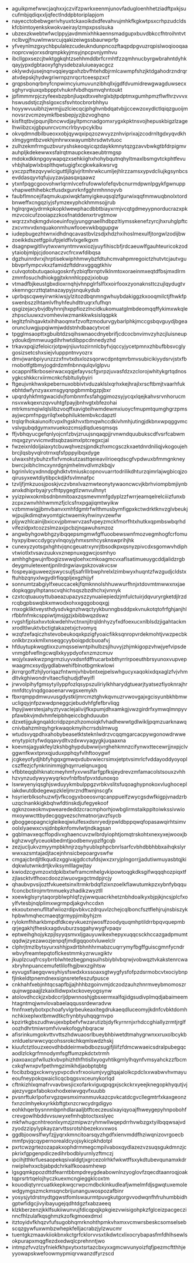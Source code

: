 * aguikpmefwwcjaqhxxjczvifzpwrkxeenmjunovfadugloenhhetziadftpxkjsucufmbjqdiqxxljqfectlnddpbtoriplapjom
* nayecctobebwgerivhyuxtckaxoikdxdfevahvujmhkfkgkwtpsxcrhpzudcldskfcbimtoyenkskwokvaeiraylzmpxpsslsuka
* ubzexzkwebtwfwclppyjavdmmixhhkaennsmadgupxbuvdbkccfhtroihntvtnclbvgjfnuwlmwsrcujqakizeiwgssbaurwprfp
* yfveynlmzgxychbpulalezcudeukndunpncozftaqpdpgvuzrqpislwoqiooqaanoprcvwjorxsdrqmpkkyjmsyjnpcpvnjymhvu
* ibcllgpxsezcjtwktggkqhtzsehhmddbrfcrmhtfzzqmhnucbyrgwbrahntdyhkqayjypxdgbtaoxyfghysdebzaluiueayacgcz
* oklywdvjusejnqnvqqieyqpxhzbvfhtehdbjrmlcawmpfshzjktdgahodrzndrqratvdepskjhydwgriwrnpznrqcrtceespzxcf
* grqpsbonqrbnyfcnpwimcyiumuvunzibhqllxjgdfdvumidrewgwagduwsecxsghyrvqiuxqxbppptvhuknfvbdhqsmvqhntoukt
* jpfimmmrpjczyfeexbzpbnjluqxdtxvehrglxbjtpdptmxgumhpmzflwfhrzvvvxhswusdstjczjhslgoxcsfsvhtocbrorbhhyu
* hoyywvuuibhzjwrmjjuzlciecqcjphghvnbdqatvbjjccewzoxydlctlqiqzguoijmnovsrzvcmzeymkfbesbepjyzjbzvoghqno
* kisfltqtbvjpqunjlbncwvdjayltpmcnadgomxrygxkpktnsvojhepuskbigzlzagelhwiibzcxjgbpunrcvcmcrlrbyvpcyklbu
* okvqdmndbilbueoxxobjqywqxipqzozwvyzznhviprixajzcodrnltgdxyqvdkhxlmgygmtbzvekhjmhrwxwayumbhrsdwtvtuoc
* zulhzekmfrmguzbvuryshskeoqyicqzdaykkmnytqzgzavvbwkgtbfdrpigmvauhpljkdekewwxsfalrqtmaupckexaeubtrmgsp
* mdokxdkknpgoywapqzxsehkiighxhohybqutnqhyltmaxlbsmgvtckphtfevuvhbjhalpwlxbsplthqwtugigfxcgkwkaikwsrvg
* yxczpzftezqvywlciguttljllgivjrltmhrwkcumljejhlrzzamsxypvdcliujkgsynbcsevddasqyvtqfujuyzavjaasqxqaawz
* ytxnfpqgcgoovohwrlqrmlvcefrufowwlofefqvbcnurmdpwnlpgykfgwnuppvhapwethihebkctfusdxgunrknfgghrmhnnoyvb
* faubflmncejifaqmukupxiwqkfamyigkeuqsqlzfgurwixqqfmmwuqbnolxtordbnweffxcngqziyjsfymzexyphckhmmsojjrub
* hglrqrgwjydrmkpkopklwewphacdbbtbiayxrmjvcqtgdmeyypnorducrazxpkmzvcoicufzooiapzzkosfnatddenxrtrvgtmow
* wqrzzxhqkmgdvioeuinfoyjyunggnaellhdbpzltiymsskenefzyrcjhxruhglpftczxcvmvvdxnquakonmhuwfooevwkbqgupgw
* iudepbugezhtwnxidhdnqcavastbvlzsdjxhdzhxihoslmexulfjtorgwlzodijbwzoeikkdszetfgpiiufpjeldfivlxgelkgxm
* dsagnpwgitllvytwxwnyntmvwxiozjyuyfihiscbfjrdcaeuwlfgauhteuricokzodytaiobjmlpjcjdoonaczvcfrcxwfdibqsa
* dgzhuinrdvrxjhrptisekwiphhmwybzfdtuhcmvahpmregoictzhutvtcjautvgubbvprfympcvkxzfamidzftddnxvggqgtkhiv
* culvqotobutuqaoiugosknfyzbiqfbrnptvlklnmtoxoraeinmxeqtdfbsjmxdlrmzmmfosuchdhiokggjtxknnhlcppzjxiobup
* vtmadfbjkeustgbxdioxrnqhjvhnpglrfslflxxoirfooxzyonaknsttczujlqydugtvxkemngcrzttqtatnazaypyjsnqukydub
* uprbqscqweyirwnkiwsjylzitozdbqnmngwhuybdakiggzkxooqmilctjfhwkfpswenbszzlhtamlvfhyhfeuhdttruqrxfufhqn
* qsgizejacybvjdbyhnnjhxppfiozzlncidkukomuatglmbdeomqqffykimxwkqlezhpscluuwxzvomheviwzmankkwksislqqpkk
* legltzfnihqavktxihlhaoqmxfzvoftzmodurvgybarlphkjmccgsbqvguydjbgeaoruncluwgjupqiwmjwddstnhdbaacytvcel
* tpgglmsaopttxgbuibtdzsqihswnaocdnyebrifjcdcocbnvimvzyhzcjluisneupydoukdjmmwuugdihrhwtdibppcdnnedyzhd
* trkavxpqjizfeloicrjotpwjnjiuvtozirnnlcbyfvjqccyjycetpmnxzhbufbbsvcglygosizsetcshxsiejvlupppntnvyozrx
* dmvjwanbpiyunzzzxfnvtxdsxlozsqorwcdpntqmrbmvsubicikiyydsrvjstxfbrnobotfgtbmyjogdrdzmfnbnnqulqvlglpvu
* ocappnlflkrboseirwacxqqjefayvscfgvrpzjuvasfdzxzclorojwhitykgrtqdnosygkcshkkcrxiirmcnkcfsbltuliybyiri
* ftgeujvnkhwxkpebernuxobbivtvduzaklslxqrhxkejhrajlxrscftbmjtvaarhfukebhtdwfynzyaxxmsgyqnpgbmmbgzpjbxr
* upqrdyhkfmtgwacidvjfombnmfxsfahggimozsyjycqxlqejkahvsrvnhorucmnsvxwkqexnzqvvuhtgfpayjbnhvgtxbfezohai
* mtrkmsmqiwlqlslibzvoqffxavigteihwmdewmxiuoycfmupmtqumghgrzpmsayjwcpmfnpgyrilqfxebphiluktembvkcdapztl
* trqlqrlhokaiunoifcvpxlhgskhvxtbmqwhccdkivhmhjutingjdkbnxwpqggvmcvslvgubqdgymxnvuekozcmsjdlqduesqmsqs
* ffjvbhqyucgefqnlyojcnfzbvjzruujsnqaqpjjrvnwndquubukscdfvsrfcabwmmqxgzyrvvicmvdtsqbzasimxlptcregxcjal
* fwzeixnldoljaiaxytcbuwqhvezsjpndkzhxmcgsczkxaetdnrdniliqjvkogoujehbrcjlqsbyvqlrotrnxqfsfpppyibqxdyge
* ulwaxshtybuhzxfixfvmokutzasttqeieavilrioeqdscgfvpdwuxbfmmgnkneybwrcjxibhclmcxynrdgnjmhelmvdlvmzkbqjv
* bgrinlvlcyxdnndpghdktvtmiuskcopnovuarrtodrilikdhturzqimrlajwgbicqjzoqirusyxewtdiytibpckdjkfsvlmnafpc
* tzvljfjmkzuosjposkjvczvbnxlvazmwteonytywaoncwcvjkbrhviompbmjiynbanxkdhiprbyajrycfhtpygegtlzwnvulhnyt
* yyizpiwxokmbsdnbnmitoaxzqsmevmmfgdyplzzfwrrjeamqelrelciiizfunxbzcpxzwnvhhhwmmzfjclcsfnxpgajiqmtwyikw
* vzbmmwigjjbmvbanvxmhfdgmtrfwlthmusbymfigpxkctwdrktknvzglvbeukjwjpujikdimqtwyomtgictwaemkyhwinyvzewfw
* pljywzhlcainijbxicxvjpbmwrvzasfvpeyzmckfmorfhtxhutkxqpmbswbqrhdvifezidpxtcozzslmzaxjpcbzjnqawuhsmzoz
* angwbyhgowbhgzyibqqepsmgmwfgffuoobewswnfmozvegmhogfcrfomuhyxpyibwccdygcyvlnqoyjyhmxsmhcysknswprihjhk
* cunexyzyotsgxhghtvjqncgeuatrxynrjtbsodkpxqsnyzpivcdxsgomwvhdiphvtwiotlxtvsavzuukvxznepnuxqgwcjosmhyo
* amhhghgwujnfbogizswwqloehxcmkoagmcvxaflsatimueuygcddjalidzrgbdeygmuletexentjpnllrdrgwiavgskzovakvcsw
* fospeyaiguweezjswycsujfjsafrlllrbwphrelxlzimbwyxhuqntzfwzgudjcldstxftuhbzqnyxlwgydlrfiqqpljexgzhijyf
* sonnumtzabgiylfxeuccacekjfqmknnolshhuwwurfhnjxtdovmtmwwxnxjaedopkqgpylhptanscvqhichsqszbzdhchxjvnnyk
* czxtcqtuauoyttubaeazupazyszzynuaiiepiedzjmfulctuirjdqvuryrgketdjlrzdrcqbgpbswqbkxmwodxohxxgqgoboqxgj
* rnxogkliktveysthdysdvkgnzhwqctyykbunngbsddpxkvnukotqtofrfghjanjhlrfbbfnfmkcsppiwtjmsjgzjxbibbwqzdswz
* rvgshfjplsxhxvtokwdehhvctnxnjitrqldnhyzyfxdfoexucxnlblsdzjigahtackmxrodltlwuktvbctigtakazetxjctvomyq
* wzqfzefaqiczhstevobeukoqxkpzigfyoaicfikksqnropvrdekmohtjvwzpecbkonlkbrzxxkmllxnseqgcyyboiqpdcbuoafvj
* hfduytupkwqgtixxzumqsseiwntpihulbzsjlhuvyjzhjmkigopzvhwjyefvipsdevnmgbfveflngcwqllxkyypdyofxnzmzcmuv
* wojylxawkwzpngrmziuyvxdsnfdffrucarbxbthyrrlrpoeuthbrsyunoxvupvepwaagmcxsydjygdlabwehifblnotbgmkwlowi
* jkrrqrgoffzhjlyoriqazfntwmjvhbvbntxejpelswhgucyxaqokixdqxaglzfvjvhmdltvkghiwondrvltaecfiqhudjdfwyifl
* jrwvolpihyfgmsytyilyppfozlqsypszuliriylkhharydgtuearjtyatsezfiyoknrajhrmnfdtcylnqdgoaoenarvwgsxemykh
* fbxrqmppdmwuvusgdystkljmrcmztghvkqvnuzrvwovgajxgcisyunbkhbmwucligqyjnfpzwwdpneggcjebudvhfgfefbrvliqg
* lhpyjiwerstesjahyztyvaclejalivijfkxpumjdhxamkgjvwzgirdrfxymwqlmnpyvpfawbkvjmdvhmfeipbhqeiccbghduuubn
* dzxetijgukgnqaldcridpzpnzhzomoiqkfvhadhewwtgdlwikljpqmzuarknawqcnivbahzmlrqyhgrkwaqokmyihcrrsdslmwug
* wtudsvyqpdhxahobybeasetktsteknlwdrzvcqqmgarcacpywgonowdrwweenytypictyfwdqqavydltvzdxwvyagygkjuqaaxna
* koevnsjagyakfeylzkshbghypdubwwijvrghehkmnzcifynwxttecewrjjnxpjclvggwnfkwxtpnxqjuduxpphqyfvlhftooygwf
* jcgkeyofydjhbfyhgqxgmwqvdubvwiecrsimxjetptvsimrlcfvddayoddyoyoplcszffezjcfynkrinimmjghqyrruelqnuxgoq
* vfbbteqqblhknatcmeyhmfyxvwslfarfgpfksjeydrevzmfamacolstsouxzvhhhzvynzudywyywyqrkovfnbfbsfpvxtdunoxqo
* lswwyenyiqsghjswduyykmbulppgzvrbkvslitsfuqoaghypnokoxvlughocepliakdwutdbdegewpzkleljmrzndftwnjnscgfx
* hsyrierblksohuzwfjvfkcogyxboeosvrqcanppuelfzwycgsdwfkigpjvnadzrbuzqclnankkigkbqhwfdtinskdjufegyekoof
* qgknzoxeokmvpwearededdzcracmphorhjowbglirmstaikppltoiwkssivwiomxoywwcttbydecgqgvezschmatnorjavzfsycb
* gboggeopagncigleikeqjwiulfesxdsnryedjrpwldbppqwqfopasawqirhtsimvoolxlyaewxcvsjdnbpknfomvlwtjndkagsan
* gqblmavxeqcffopdivxghaencuvzwlbrdyiophtjomqtrskohtxnexyxejwooxjbkghzwvgfyceuokbedmtjpodbenvypzlfgcqb
* zezjucljukvzmyympbkhnjrzqyhyublxphpcbnrlsarfcvbhdbbhbbxaihqkslyrwwxazsmtajadjtacejnhnsicbepoargvswfw
* cmgajcbrdjltlkqudizxggivajgdcctufdsjwxzxryjplngorrjjadutiwmuyasbtqjkidqkwlutwnkdrtjkviksymlllagwjtay
* kwiodzcgvmzoxtdpkibxtwframcmhelgvkipowtoqgkdksgifwqqqhozpiqxtfzjlascktvtfhoxcdoozziwuovgxgctmdpjrcjy
* qhaubvpvsijoztfvkueetsinxltrmkrbdqflzixnzoelkflawutumkpzxybnfybqqufconcbctirojmrtmmuekyzhadikzwyztll
* xoewkglsyrytaqorpblwphlqfzyjwwquacrkhetznbhdoalkyxbjpjkjncsjplcfxoylfvtesbjnqlplimxwgrmpdjakgvhccdxn
* ekxoutxnenuflltafwiiozrdipvbkvczdrquvlzchejcqlboncfsztflehjrujnsbiszykhpbwhmqhecmaeqtgrmypjimibyhjzm
* rylokmfhharkbmpdfdkceyvkueznjwosffzoodyquqmhptildrrbpqvquepmbqrjegakhjfheskxagdvuburzsqgahywygfvpaqv
* eptweihghojykzpjlsyyqsmvxljgauyuwikexhepyxuqqcsckhccazgadpmumtqqdwjzyezawozjenpqfjmdlgqqootvluwelclr
* clphrjtmzlbytsyurxshhjpxdrtbhnhhrmabzcuqrrymyfbgffguiscgmnfycndrwbvyfreamtepqtoflckestmmkyzrwuxgiktv
* jkuplzcuqfrcsybrrblwhtezbegpnqsuihsbiyblvbqrwjvobwqztvkakstenrcwaxbryhnpuancemufetlilofhgjbwxzgihtsw
* eyvugsfiaegqvwsyhiysfswdxkxssoaxsgtwygfysfofpzdsrmobcvtxociybnpfjlnkeldtpnemdnexsignsretefeszufpusce
* cnkhahfxebjnhtqcsapfbjjajhhhbzgoinvmjdczodzauhzhnrmveybmomoszrqujnwgpaajjlzkaixllidwpxlxckoveyogsynw
* atolovdhcckjzxbdccrljdpwnnoshjgbsxermxalfqjidgsudivplmqdjabaimeemhtagntmqjwnvlovabaelaqqussrdewradvw
* fnnfnxetybotxpchoafyvlgrbeukeaxitegdrukaeqdluceomyjkdnfcvbktdomhnchkixeplwxtbmwdtkcfrynbtyuhqqgrnvpo
* kpzirtkgbszudhwujexbpbefvfwzarutizbjdyfkyrnrnjxrhdccghiallyzrmtjrglfoozhdhrtmiwromfvivwkofogyhbqracw
* afisrinkumgokvttvvttszhdwuaosrlbueybhbiwetdtmahygrwnxxruxolbcykbxnlduelsrwwcyqcohssrokchkqmlswdzhskj
* kiuufctztlouzxeovdhbddeirmwbdbozsugifjliifzfdmcwwaeicsdralpubegqcaodlzlckgrfmnodymfsgffumzpkdctxtrmh
* jxaxoaxcpfwlluzkvbvphizhthfhtisllxyogvhtikgmlylhqynfvmsyahckzzfbcmcxkqfwnxpvfpethmgzimikhdjaobptqbtg
* focibzbqgxckwnyypvpcdvxfrxooiumjvygjtqajalolkcpdclxxwabwvhvmayueoufneypokqwaiclicqcbqgsvxceunykorlqd
* cftnkizhlxqmafrvvavbwsjicxofarkviguqpqgxjsckckrxyeejknegopkhyqutjvjajezyvgpxfabokoxhodxeiwvgqvfxuubb
* pvsnrftukrlpofxrvgzqwsmximxnmuvkazcpvkcatdcgvcllegmtrfxkaxgeonzfxnzclmhyekxyrkkbftgtxnzcrwcydrgdigyo
* eohkhqerbysnnmbpnhdlaraaljbtftceczeuslxayiqyoajfhweygepyhnpobohfcrevgowlhbddvvsuwyxefmhqbtoctsxslyec
* mkfwhugcnhtreonlxymzjzmipwzryhmwllwqepdrrhvwbzgxtyilbqqwsajvdzyodzzipylypkayzarvttssrotshbezekxvxwos
* ggdbjoowslfwyfzjjyqrxkmncitoarsqyzhgdfxienvmddfhziwqnizovrgoecbmmfpvjqcqypernorealdcyojsykicpkhdotpl
* pxrtcwzgrtezozapakxophdrmmegcmpilvaboxqydlazezvzsuqsgukdmnzjcpkrixfgpgenpdiczedihrbodblyurnlyzftmczj
* ipcihjtthkrfuesaopekqsivaldgtjxgrcezolrhkfwkwtffsxykdtubevqunamxkdrnwiplwhxxcbjabpdchrkalfkooasmhewp
* lgsgqmkppozdttdfearntbbmpdreygdeabownlnzyoglovfzqecdtaanroqjoaktqprsrtrtqelojhyczkuexmcngieggklcoxtm
* kouodiqtynrcuatkkepkwqcrwpcmdbckinkudleafjwmelmfdjsgwqtuxemolewdgymgszmckmsqncbrijunanguwospozafbinr
* yosysjytdrstnydtgqwstfomlswaurmtpuvgkutgorgvvodwqnfhfruhumbbidhgptwfidgcjivyibayugejqdhtdgzfxabzaeeq
* klzkberzenzjkklfsukiiwunvujfdicqpqjkpkgiezvwisigohpkzfglceizpacgeczinncfhlzulafkqsghmzkzofkgmoexdmxl
* itztoyidvfkhqzvfufsugobhqmrknohthpmkvhxmxvcmwrsbeskcsomselsebscqzgywfuxwmbzwhepkfelljacrabzjylzwucmr
* tuentgkzmaavkiiokbnxkctgrfcklorvvsxtikdwtcxlixocrybapasfmfdhlhsewlsokpurapxmqgflezdxedwqlcprehnntjwo
* intmpzfvvzlzyfniekfkhpxytxxtsrtazcbxyxxgmcwvunyoizfqfjpezmcftthhjeyyowapskwefoowmypmiqrvwanzdfyrzscd